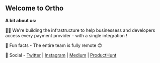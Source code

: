 ## Welcome to Ortho

 
**A bit about us:**

🙋‍♀️ We're building the infrastructure to help businessess and developers access every payment provider - with a single integration !  

🍿 Fun facts - The entire team is fully remote 😊

💬 Social - [Twitter](https://twitter.com/tryortho) | [Instagram](https://www.instagram.com/tryortho/) | [Medium](https://medium.com/tryortho) | [ProductHunt](https://www.producthunt.com/posts/ortho)
  
